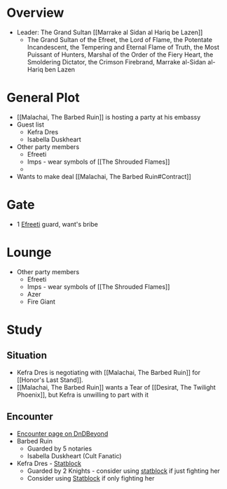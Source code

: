 # Overview

* Leader: The Grand Sultan [[Marrake al Sidan al Hariq be Lazen]]
	- The Grand Sultan of the Efreet, the Lord of Flame, the Potentate Incandescent, the Tempering and Eternal Flame of Truth, the Most Puissant of Hunters, Marshal of the Order of the Fiery Heart, the Smoldering Dictator, the Crimson Firebrand, Marrake al-Sidan al-Hariq ben Lazen

# General Plot

* [[Malachai, The Barbed Ruin]] is hosting a party at his embassy
* Guest list
	* Kefra Dres
	* Isabella Duskheart
* Other party members
	* Efreeti
	* Imps - wear symbols of [[The Shrouded Flames]]
	* 
* Wants to make deal [[Malachai, The Barbed Ruin#Contract]]

# Gate

* 1 [Efreeti](https://www.dndbeyond.com/monsters/16854-efreeti) guard, want's bribe

# Lounge

* Other party members
	* Efreeti
	* Imps - wear symbols of [[The Shrouded Flames]]
	* Azer
	* Fire Giant

# Study

## Situation

* Kefra Dres is negotiating with [[Malachai, The Barbed Ruin]] for [[Honor's Last Stand]].
* [[Malachai, The Barbed Ruin]] wants a Tear of [[Desirat, The Twilight Phoenix]], but Kefra is unwilling to part with it

## Encounter

* [Encounter page on DnDBeyond](https://www.dndbeyond.com/encounters/afd3ef71-ab30-4277-98a2-4562eba3fa25)
* Barbed Ruin
	* Guarded by 5 notaries
	* Isabella Duskheart (Cult Fanatic)
* Kefra Dres - [Statblock](https://www.dndbeyond.com/monsters/4485775-argan-rael)
	* Guarded by 2 Knights - consider using [statblock](https://www.dndbeyond.com/monsters/4485983-radlee-thugram) if just fighting her
	* Consider using [Statblock](https://www.dndbeyond.com/monsters/4485775-argan-rael) if only fighting her